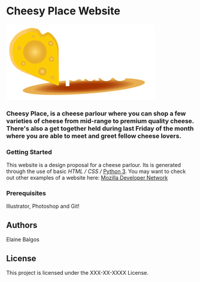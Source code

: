 # Cheesy Place Website


![Chessy Place!](/images/logo.svg "Cheesy Place, © EBalgos 2019")


### Cheesy Place, is a cheese parlour where you can shop a few varieties  of cheese from mid-range to premium quality cheese. There's also a get together held during last Friday of the month where you are able to meet and greet fellow cheese lovers.


### Getting Started
This website is a design proposal for a cheese parlour. Its is generated through the use of basic _HTML / CSS /_ [Python 3](https://www.python.org/). You  may want to check out other examples of a website here: [Mozilla Developer Network](https://developer.mozilla.org/en-US/docs/Learn)


### Prerequisites
Illustrator, Photoshop and Git!


## Authors
Elaine Balgos


## License
This project is licensed under the XXX-XX-XXXX License.
